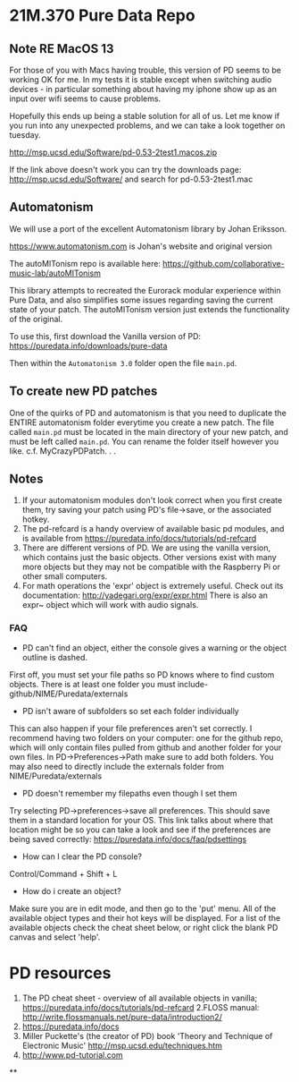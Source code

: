 # 21M.370 Pure Data Repo

## Note RE MacOS 13
For those of you with Macs having trouble, this version of PD seems to be working OK for me. In my tests it is stable except when switching audio devices - in particular something about having my iphone show up as an input over wifi seems to cause problems. 

Hopefully this ends up being a stable solution for all of us. Let me know if you run into any unexpected problems, and we can take a look together on tuesday.

http://msp.ucsd.edu/Software/pd-0.53-2test1.macos.zip

If the link above doesn't work you can try the downloads page:
http://msp.ucsd.edu/Software/
and search for pd-0.53-2test1.mac

## Automatonism

We will use a port of the excellent Automatonism library by Johan Eriksson.

https://www.automatonism.com is Johan's website and original version

The autoMITonism repo is available here: https://github.com/collaborative-music-lab/autoMITonism

This library attempts to recreated the Eurorack modular experience within Pure Data, and also simplifies some issues regarding saving the current state of your patch. The autoMITonism version just extends the functionality of the original.

To use this, first download the Vanilla version of PD:
https://puredata.info/downloads/pure-data

Then within the `Automatonism 3.0` folder open the file `main.pd`.

## To create new PD patches

One of the quirks of PD and automatonism is that you need to duplicate the ENTIRE automatonism folder everytime you create a new patch. The file called `main.pd` must be located in the main directory of your new patch, and must be left called `main.pd`. You can rename the folder itself however you like. c.f. MyCrazyPDPatch. . . 

## Notes
1. If your automatonism modules don't look correct when you first create them, try saving your patch using PD's file->save, or the associated hotkey.
2. The pd-refcard is a handy overview of available basic pd modules, and is available from https://puredata.info/docs/tutorials/pd-refcard
3. There are different versions of PD. We are using the vanilla version, which contains just the basic objects. Other versions exist with many more objects but they may not be compatible with the Raspberry Pi or other small computers.
4. For math operations the 'expr' object is extremely useful. Check out its documentation: http://yadegari.org/expr/expr.html There is also an expr~ object which will work with audio signals.

### FAQ
- PD can't find an object, either the console gives a warning or the object outline is dashed.

First off, you must set your file paths so PD knows where to find custom objects. There is at least one folder you must include- github/NIME/Puredata/externals
- PD isn't aware of subfolders so set each folder individually

This can also happen if your file preferences aren't set correctly. I recommend having two folders on your computer: one for the github repo,  which will only contain files pulled from github and another folder for your own files. In PD->Preferences->Path make sure to add both folders. You may also need to directly include the externals folder from NIME/Puredata/externals

- PD doesn't remember my filepaths even though I set them

Try selecting PD->preferences->save all preferences. This should save them in a standard location for your OS. This link talks about where that location might be so you can take a look and see if the preferences are being saved correctly:
https://puredata.info/docs/faq/pdsettings


- How can I clear the PD console? 

Control/Command + Shift + L

- How do i create an object?

Make sure you are in edit mode, and then go to the 'put' menu. All of the available object types and their hot keys will be displayed. For a list of the available objects check the cheat sheet below, or right click the blank PD canvas and select 'help'.

# PD resources
1. The PD cheat sheet - overview of all available objects in vanilla; https://puredata.info/docs/tutorials/pd-refcard
2.FLOSS manual: http://write.flossmanuals.net/pure-data/introduction2/
3. https://puredata.info/docs
4. Miller Puckette's (the creator of PD) book 'Theory and Technique of Electronic Music' http://msp.ucsd.edu/techniques.htm
5. http://www.pd-tutorial.com

**
